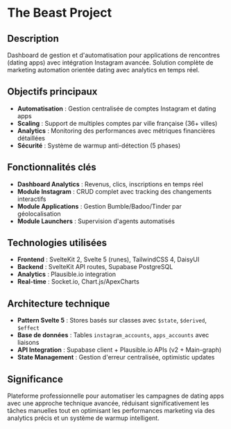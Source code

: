 # The Beast Project

## Description
Dashboard de gestion et d'automatisation pour applications de rencontres (dating apps) avec intégration Instagram avancée. Solution complète de marketing automation orientée dating avec analytics en temps réel.

## Objectifs principaux
- **Automatisation** : Gestion centralisée de comptes Instagram et dating apps
- **Scaling** : Support de multiples comptes par ville française (36+ villes)
- **Analytics** : Monitoring des performances avec métriques financières détaillées
- **Sécurité** : Système de warmup anti-détection (5 phases)

## Fonctionnalités clés
- **Dashboard Analytics** : Revenus, clics, inscriptions en temps réel
- **Module Instagram** : CRUD complet avec tracking des changements interactifs
- **Module Applications** : Gestion Bumble/Badoo/Tinder par géolocalisation
- **Module Launchers** : Supervision d'agents automatisés

## Technologies utilisées
- **Frontend** : SvelteKit 2, Svelte 5 (runes), TailwindCSS 4, DaisyUI
- **Backend** : SvelteKit API routes, Supabase PostgreSQL
- **Analytics** : Plausible.io integration
- **Real-time** : Socket.io, Chart.js/ApexCharts

## Architecture technique
- **Pattern Svelte 5** : Stores basés sur classes avec `$state`, `$derived`, `$effect`
- **Base de données** : Tables `instagram_accounts`, `apps_accounts` avec liaisons
- **API Integration** : Supabase client + Plausible.io APIs (v2 + Main-graph)
- **State Management** : Gestion d'erreur centralisée, optimistic updates

## Significance
Plateforme professionnelle pour automatiser les campagnes de dating apps avec une approche technique avancée, réduisant significativement les tâches manuelles tout en optimisant les performances marketing via des analytics précis et un système de warmup intelligent.
